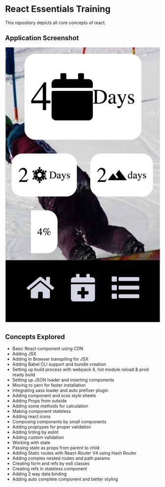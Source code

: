 # React Essentials Training

This repository depicts all core concepts of react.

## Application Screenshot

![Screenshot](./screenshot.png "Title")

## Concepts Explored

* Basic React component using CDN  
* Adding JSX
* Adding In Browser transpiling for JSX
* Adding Babel CLI support and bundle creation
* Setting up build process with webpack 4, hot module reload & prod ready build
* Setting up JSON loader and inserting components
* Moving to yarn for faster installation
* Integrating sass loader and auto prefixer plugin
* Adding component and scss style sheets
* Adding Props from outside
* Adding some methods for calculation
* Making component stateless
* Adding react icons
* Composing components by small components
* Adding proptypes for proper validation
* Adding linting by eslint
* Adding custom validation
* Working with state
* Passing state as props from parent to child
* Adding Static routes with React-Router V4 using Hash Router
* Adding complex nested routes and path params
* Creating form and refs by es6 classes
* Creating refs in stateless component
* Adding 2 way data binding
* Adding auto complete component and better styling

